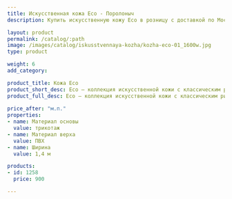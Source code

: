 ```yaml
---
title: Искусственная кожа Eco - Поролоныч
description: Купить искусственную кожу Eco в розницу с доставкой по Москве.

layout: product
permalink: /catalog/:path
image: /images/catalog/iskusstvennaya-kozha/kozha-eco-01_1600w.jpg
type: product

weight: 6
add_category: 

product_title: Кожа Eco
product_short_desc: Eco – коллекция искусственной кожи с классическим рисунком. Легкая, прочная и износостойкая, удобна в работе и хорошо драпируется.
product_full_desc: Eco – коллекция искусственной кожи с классическим рисунком. Легкая, прочная и износостойкая, удобна в работе и хорошо драпируется.
        
price_after: "м.п."
properties:
- name: Материал основы
  value: трикотаж
- name: Материал верха
  value: ПВХ
- name: Ширина
  value: 1,4 м

products:
- id: 1258
  price: 900

---
```

